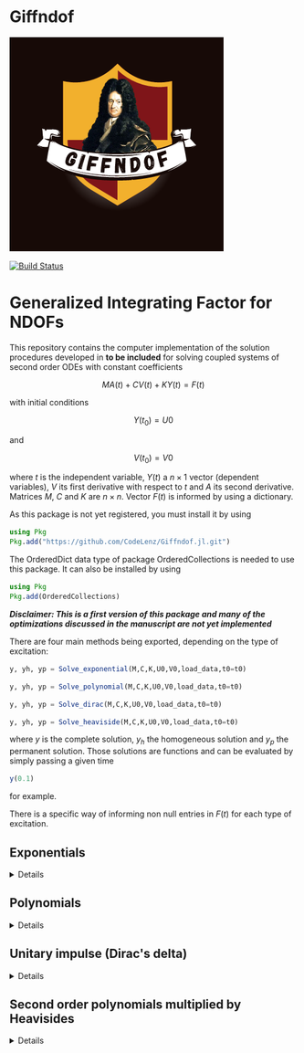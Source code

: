 # Giffndof
![logo](Logo-Giff.png)


[![Build Status](https://github.com/CodeLenz/Giffndof.jl/actions/workflows/CI.yml/badge.svg?branch=main)](https://github.com/CodeLenz/Giffndof.jl/actions/workflows/CI.yml?query=branch%3Amain)


# Generalized Integrating Factor for NDOFs

This repository contains the computer implementation of the solution procedures developed in **to be included** 
for solving coupled systems of second order ODEs with constant coefficients

$$ M A(t) + C V(t) + K Y(t) = F(t) $$

with initial conditions

$$ Y(t_0) = U0 $$

and

$$ V(t_0) = V0 $$

where $t$ is the independent variable, $Y(t)$ a $n \times 1$ vector (dependent variables), $V$ its first   derivative with respect to $t$ and $A$ its second derivative. Matrices  $M$, $C$ and $K$ are $n \times n$. Vector $F(t)$ is informed by using a dictionary.
 
As this package is not yet registered, you must install it by using

```julia
using Pkg
Pkg.add("https://github.com/CodeLenz/Giffndof.jl.git")
```

The OrderedDict data type of package OrderedCollections is needed to use this package. It can also be installed by using 

```julia
using Pkg
Pkg.add(OrderedCollections)
```

***Disclaimer: This is a first version of this package and many of the optimizations discussed in the manuscript are not yet implemented***

There are four main methods being exported, depending on the type
of excitation:

```julia
y, yh, yp = Solve_exponential(M,C,K,U0,V0,load_data,t0=t0)
```

```julia
y, yh, yp = Solve_polynomial(M,C,K,U0,V0,load_data,t0=t0)
```

```julia
y, yh, yp = Solve_dirac(M,C,K,U0,V0,load_data,t0=t0)
```

```julia
y, yh, yp = Solve_heaviside(M,C,K,U0,V0,load_data,t0=t0)
```

where $y$ is the complete solution, $y_h$ the homogeneous solution and $y_p$ the permanent solution. Those solutions are functions and can be evaluated by simply passing a given time 

```julia
y(0.1) 
```

for example.


There is a specific way of informing non null entries in $F(t)$ for each type of excitation. 


## Exponentials
<details>

For forces described as a series of exponentials 

$$ f_j(t) = \sum_{k=1}^{n_k} c_{jk} \exp(i \omega_{jk} t + \phi_{jk}) $$

the user must inform the DOF $j$ as a key to a dictionary with entries given by (possible complex values) of $c_{jk}$ and $\omega_{jk}$

```julia
    load_data = Dict{Int64,Vector{ComplexF64}}()
```

Lets consider the first example in the reference manuscript

### Example 1

Consider a $3$ DOFs problem subjected to a force 

$$ f_2(t) = 3 \sin(4t) = 3\frac{i}{2}(\exp(-4it) - \exp(4it)) $$

such that the (complex) amplitudes are $c_{21}=3i/2$ and $c_{22}=-3i/2$ and the angular frequencies are $\omega_{21}=-4$ and $\omega_{22}=4$. Thus,

```julia
load_data[2] = [3*im/2; -3*im/2; -4.0; 4.0]
```

The complete example is 

```julia
using Giffndof
function Example_exponential(t0 =0.0)

    # Mass matrix
    M = [2.0 0.0 0.0 ;
         0.0 2.0 0.0 ;
         0.0 0.0 1.0 ]

    # Stiffness matrix
    K = [6.0 -4.0  0.0 ;
        -4.0  6.0 -2.0 ;
         0.0 -2.0  6.0]*1E2

    # Damping matrix
    C = 1E-2*K

    # Initial Conditions
    U0  = [0.0; 0.0; 0.0]
    V0  = [0.0; 0.0; 0.0]

    #----------------------------- g_2(t) = 3*sin( 4 t) -----------------------------#

    # Amplitude
    ampl = 3.0

    # Angular frequency
    ws = 4.0

    # Split the ampl*sin(ws t) into two exponentials

    # with apmplitudes
    c_21 =  ampl*im/2
    c_22 = -ampl*im/2

    # and angular frequencies
    w_21 = -ws
    w_22 =  ws

    # Create a dictionary. Each key corresponds to the DOF (j)
    # such that
    # load_data[j] = [c_j1; w_j1; ....; c_jnk; w_jnk]
    # were nk is the number of exponentials used to represent the 
    # loading at DOF j
    #
    load_data = Dict{Int64,Vector{ComplexF64}}()

    # For our example, DOF=2 and we have two exponentials
    load_data[2] = [c_21; w_21; c_22; w_22]

    # Main function -> solve the problem
    y, yh, yp = Solve_exponential(M,C,K,U0,V0,load_data,t0=t0)

    # Return the solutions for any t
    return y, yh, yp
    
 end   
```

One can generate the visualization for $y(t)$

```julia
  using Plots
  function Generate_plot(tspan = (0.0, 10.0), dt=0.01)

    # Call the example
    y, yh, yp = Example_exponential()

    # Discrete times to make the plot
    tt = tspan[1]:dt:tspan[2]
      
    # Reshape to plot
    ndofs = size(y(0.0),1)
    yy = reshape([real(y(t))[k] for k=1:ndofs for t in tt],length(tt),ndofs)

    # Plot
    display(plot(tt,yy))

end

```
</details>
 
## Polynomials
<details>
 
For forces described as a polynomial

$$ f_j(t) = \sum_{k=0}^{n_k} c_{jk} (t-t_j)^k $$

the user must inform the DOF $j$ as a key to a dictionary with entries given by of $c_{jk}$ and $t_j$

```julia
    load_data = Dict{Int64,Vector{Float64}}()
```

### Example 2

Consider a $3$ DOFs problem subjected to a force 

$$ f_2(t) = 10 t - t^2 $$

such that $t_2=0$,  $c_{20}=0$,  $c_{21}=10$,  $c_{22}=-1$. Thus

```julia
load_data[2] = [0.0; 0.0; 10.0; -1.0]
```

The complete example is 

```julia
using Giffndof, OrderedCollections
function Example_polynomial(;tspan = (0.0, 10.0), dt=0.01, t0 = 0.0)

    # Mass matrix
    M = [2.0 0.0 0.0 ;
         0.0 2.0 0.0 ;
         0.0 0.0 1.0 ]

    # Stiffness matrix
    K = [6.0 -4.0  0.0 ;
        -4.0  6.0 -2.0 ;
         0.0 -2.0  6.0]*1E2

    # Damping matrix
    C = 1E-2*K

    # Initial Conditions
    U0  = [0.0; 0.0; 0.0]
    V0  = [0.0; 0.0; 0.0]

    # Loading
    load_data = OrderedDict{Int64,Vector{Float64}}()

    # 10t - t^2 at DOF 2
    #        DOF     t2   c20  c21    c22  
    load_data[2] = [0.0 ; 0.0; 10.0; -1.0]

    #  Main function -> solve the problem
    y, yh, yp = Solve_polynomial(M,C,K,U0,V0,load_data,t0=t0)

    # Return the solution
    return y, yh, yp

end

```

One can generate the visualization for $y(t)$

```julia
  using Plots  
  function Generate_plot(tspan = (0.0, 10.0), dt=0.01)

    # Call the example
    y, yh, yp = Example_polynomial()

    # Discrete times to make the plot
    tt = tspan[1]:dt:tspan[2]
      
    # Reshape to plot
    ndofs = size(y(0.0),1)
    yy = reshape([real(y(t))[k] for k=1:ndofs for t in tt],length(tt),ndofs)

    # Plot
    display(plot(tt,yy))

end
```
</details>
 
## Unitary impulse (Dirac's delta)
<details>
 
For forces described as a series of unitary impulses

$$ f_j(t) = \sum_{k=0}^{n_k} c_{jk} \delta(t-t_{jk}) $$

the user must inform the DOF $j$ as a key to a dictionary with entries given by of $c_{jk}$ and $t_{jk}$

```julia
    load_data = Dict{Int64,Vector{Float64}}()
```

### Example 3

Consider a $3$ DOFs problem subjected to two oposite unitary impulses at $t=1$ and $t=5$ s

$$ f_2(t) = \delta(t-1) - \delta(t-5) $$

such that $c_{20}=1.0$, $t_{20}=1$, $c_{21}=-1$ and $t_{21}=5.0$

```julia
load_data[2] = [1.0; 1.0; -1.0; 5.0]
```

The complete example is 

```julia
using Giffndof, OrderedCollections
function Example_dirac(;tspan = (0.0, 10.0), dt=0.01, t0 = 0.0)


    # Mass matrix
    M = [2.0 0.0 0.0 ;
         0.0 2.0 0.0 ;
         0.0 0.0 1.0 ]

    # Stiffness matrix
    K = [6.0 -4.0  0.0 ;
        -4.0  6.0 -2.0 ;
         0.0 -2.0  6.0]*1E2

    # Damping matrix
    C = 1E-2*K

    # Initial Conditions
    U0  = [0.0; 0.0; 0.0]
    V0  = [0.0; 0.0; 0.0]

    #
    # Loading 
    #
    # g_2(t) = delta(t-1) - delta(t-5)
    #
    load_data = OrderedDict{Int64,Vector{Float64}}()
    #
    #               c_20  t_20  c_21  t_21
    load_data[2] = [1.0 ; 1.0; -1.0 ; 5.0]

    #  Main function -> solve the problem
    y, yh, yp = Solve_dirac(M,C,K,U0,V0,load_data,t0=t0)

    # Return the solution
    return y, yh, yp

 end
```
One can generate the visualization for $y(t)$

```julia
  using Plots
  function Generate_plot(tspan = (0.0, 10.0), dt=0.01)

    # Call the example
    y, yh, yp = Example_dirac()

    # Discrete times to make the plot
    tt = tspan[1]:dt:tspan[2]
      
    # Reshape to plot
    ndofs = size(y(0.0),1)
    yy = reshape([real(y(t))[k] for k=1:ndofs for t in tt],length(tt),ndofs)

    # Plot
    display(plot(tt,yy))

end
```
</details>
 
## Second order polynomials multiplied by Heavisides
<details>
 
For forces described as second order polynomials times heavisides

$$ f_j(t) = \sum_{k=0}^{n_k} (c_{jk0} + c_{jk1} t + c_{jk2} t^2) H(t-t_{jk}) $$

the user must inform the DOF $j$ as a key to a dictionary with entries given by of $c_{jk*}$ and $t_{jk}$

```julia
    load_data = Dict{Int64,Vector{Float64}}()
```

### Example 4

Consider a $3$ DOFs problem subjected to two oposite unitary steps at $t=1$ and $t=5$ s

$$ f_2(t) = H(t-1) - H(t-5) $$

such that $c_{200}=1$, $c_{201}=0$, $c_{202}=0$, $t_{20}=1$, $c_{210}=-1$, $c_{211}=0$, $c_{212}=0$, $t_{21}=5$

```julia
load_data[2] = [1.0; 0.0; 0.0; 1.0; -1.0; 0.0; 0.0; 5.0]
```

The complete example is 

```julia
using Giffndof, OrderedCollections
function Example_heaviside(;tspan = (0.0, 10.0), dt=0.01, t0 = 0.0)

    # Mass matrix
    M = [2.0 0.0 0.0 ;
         0.0 2.0 0.0 ;
         0.0 0.0 1.0 ]

    # Stiffness matrix
    K = [6.0 -4.0  0.0 ;
        -4.0  6.0 -2.0 ;
         0.0 -2.0  6.0]*1E2

    # Damping matrix
    C = 1E-2*K

    # Initial Conditions
    U0  = [0.0; 0.0; 0.0]
    V0  = [0.0; 0.0; 0.0]

    #
    # Loading (1 + 0*t + 0*t^2) H(t-1) - (1 + 0*t + 0*t^2)H(t-5)
    #
    load_data = OrderedDict{Int64,Vector{Float64}}()

    #   c_j00 c_j01 c_j02  t_jk .... c_j(nk)0 c_j(nk)1 c_j(nk)2 t_j(nk)
    load_data[2] = [1.0; 0.0; 0.0; 1.0 ; -1.0; 0.0; 0.0; 5.0 ]

    #  Main function -> solve the problem
    y, yh, yp = Solve_heaviside(M,C,K,U0,V0,load_data,t0=t0)

    # Return the solution
    return y, yh, yp
    
 end
``` 

 One can generate the visualization for $y(t)$

```julia
  using Plots  
  function Generate_plot(tspan = (0.0, 10.0), dt=0.01)

    # Call the example
    y, yh, yp = Example_heaviside()

    # Discrete times to make the plot
    tt = tspan[1]:dt:tspan[2]
      
    # Reshape to plot
    ndofs = size(y(0.0),1)
    yy = reshape([real(y(t))[k] for k=1:ndofs for t in tt],length(tt),ndofs)

    # Plot
    display(plot(tt,yy))

end
```
</details>
